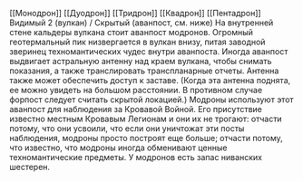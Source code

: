 [[Монодрон]]
[[Дуодрон]]
[[Тридрон]]
[[Квадрон]]
[[Пентадрон]]
Видимый 2 (вулкан) / Скрытый (аванпост, см. ниже)
На внутренней стене кальдеры вулкана стоит аванпост модронов.
Огромный геотермальный пик низвергается в вулкан внизу, питая заводной зверинец техномантических чудес внутри аванпоста.
Иногда аванпост выдвигает астральную антенну над краем вулкана, чтобы снимать показания, а также транслировать транспланарные отчеты.
Антенна также может обеспечить доступ к заставе.
(Когда эта антенна поднята, ее можно увидеть на большом расстоянии.
В противном случае форпост следует считать скрытой локацией.)
Модроны используют этот аванпост для наблюдения за Кровавой Войной.
Его присутствие известно местным Кровавым Легионам и они их не трогают:
отчасти потому, что они усвоили, что если они уничтожат эти посты наблюдения, модроны просто построят еще больше;
отчасти потому, что известно, что модроны иногда обменивают ценные техномантические предметы.
У модронов есть запас ниванских шестерен.